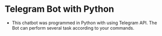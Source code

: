 # Telegram Bot with Python
* This chatbot was programmed in Python with using Telegram API. The Bot can perform several task according to your commands.
